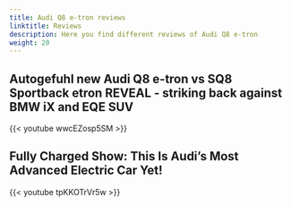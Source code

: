 ```yaml
---
title: Audi Q8 e-tron reviews
linktitle: Reviews
description: Here you find different reviews of Audi Q8 e-tron
weight: 20
---
```


## Autogefuhl new Audi Q8 e-tron vs SQ8 Sportback etron REVEAL - striking back against BMW iX and EQE SUV

{{< youtube wwcEZosp5SM >}}

## Fully Charged Show: This Is Audi’s Most Advanced Electric Car Yet!

{{< youtube tpKKOTrVr5w >}}